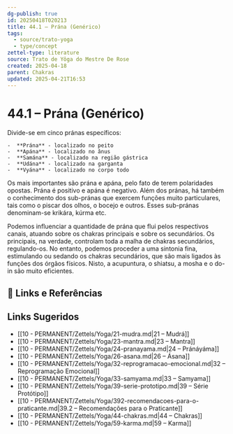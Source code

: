 ```yaml
---
dg-publish: true
id: 20250418T020213
title: 44.1 – Prána (Genérico)
tags:
  - source/trato-yoga
  - type/concept
zettel-type: literature
source: Trato de Yôga do Mestre De Rose
created: 2025-04-18
parent: Chakras
updated: 2025-04-21T16:53
---
```


# 44.1 – Prána (Genérico)

Divide-se em cinco pránas específicos:

    -  **Prána** - localizado no peito
    -  **Apána** - localizado no ânus
    -  **Samána** - localizado na região gástrica
    -  **Udána** - localizado na garganta
    -  **Vyána** - localizado no corpo todo

Os mais importantes são prána e apána, pelo fato de terem polaridades opostas. Prána é positivo e apána é negativo. Além dos pránas, há também o conhecimento dos sub-pránas que exercem funções muito particulares, tais como o piscar dos olhos, o bocejo e outros. Esses sub-pránas denominam-se krikára, kúrma etc.

Podemos influenciar a quantidade de prána que flui pelos respectivos canais, atuando sobre os chakras principais e sobre os secundários. Os principais, na verdade, controlam toda a malha de chakras secundários, regulando-os. No entanto, podemos proceder a uma sintonia fina, estimulando ou sedando os chakras secundários, que são mais ligados às funções dos órgãos físicos. Nisto, a acupuntura, o shiatsu, a mosha e o do-in são muito eficientes.

## 🔗 Links e Referências

## Links Sugeridos

- [[10 - PERMANENT/Zettels/Yoga/21-mudra.md|21 – Mudrá]]
- [[10 - PERMANENT/Zettels/Yoga/23-mantra.md|23 – Mantra]]
- [[10 - PERMANENT/Zettels/Yoga/24-pranayama.md|24 – Pránáyáma]]
- [[10 - PERMANENT/Zettels/Yoga/26-asana.md|26 – Ásana]]
- [[10 - PERMANENT/Zettels/Yoga/32-reprogramacao-emocional.md|32 – Reprogramação Emocional]]
- [[10 - PERMANENT/Zettels/Yoga/33-samyama.md|33 – Samyama]]
- [[10 - PERMANENT/Zettels/Yoga/39-serie-prototipo.md|39 – Série Protótipo]]
- [[10 - PERMANENT/Zettels/Yoga/392-recomendacoes-para-o-praticante.md|39.2 – Recomendações para o Praticante]]
- [[10 - PERMANENT/Zettels/Yoga/44-chakras.md|44 – Chakras]]
- [[10 - PERMANENT/Zettels/Yoga/59-karma.md|59 – Karma]]